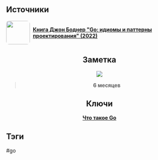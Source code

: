 <h2 align="left">Источники</h2>
<div style="text-align: left">
	<ul style="padding: 0; list-style-type: none; display: flex; flex-direction: column; align-items: left;">
		<li style="display: flex; align-items: center">
			<img
			style="border-radius: 8px; margin-right: 8px; width: 64px; height: 64px; object-fit: cover"
			src="https://sun9-12.userapi.com/impg/AvCGOlah4o7UhSXgysq7X4NJIi72XXjksOos3Q/45XBVuWEKXE.jpg?size=467x660&quality=95&sign=8518ce7b583fb840ea3d1887485f955c&type=album"
			/>
			<strong><a href="https://vk.com/wall-200520393_325">Книга Джон Боднер "Go: идиомы и паттерны проектирования" (2022)</a></strong>
	    </li>
	</ul>
</div>
<h2 align="center">Заметка</h2>
<center>
	<img src="https://rusu24.lt/assets/dictionary/images/960/laikai.jpg" />
</center>
<blockquote align="center">
	<strong><p>6 месяцев</p></strong>
</blockquote>
<h2 align="center">Ключи</h2>
<div style="display: flex; align-items: flex-start;">
  <ul style="list-style-type: none; margin: 0; padding: 0; text-align: center; flex-grow: 1;">
    <li><strong><a href="obsidian://open?file=Go/Что такое Go">Что такое Go</a></strong></li>
  </ul>
</div>
<h2 align="left">Тэги</h2>
#go